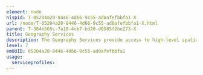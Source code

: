 ```yaml
---
element: node
nispid: T-05204a20-8446-4d66-9c55-ad0afefbbfa1-X
url: /node/T-05204a20-8446-4d66-9c55-ad0afefbbfa1-X.html
parent: T-384e565c-7a10-4cb7-bd20-d0585f2be273-X
title: Geography Services
description: The Geography Services provide access to high-level spatial and temporal value-added information, and related computation functions. Geography Services provide geographers the means to analyse the spatial and the temporal distribution of phenomena, processes, and features, as well as, the interaction of humans with their environment.
level: 7
emUUID: 05204a20-8446-4d66-9c55-ad0afefbbfa1
usage:
  serviceprofiles:
---
```

